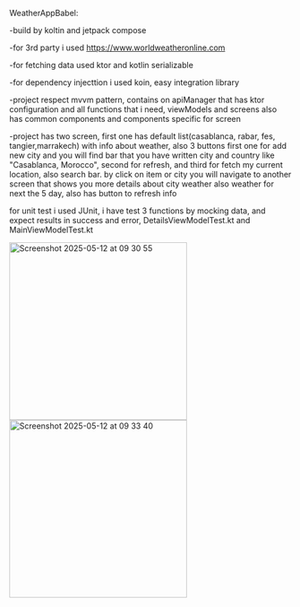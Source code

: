 WeatherAppBabel:

-build by koltin and jetpack compose 

-for 3rd party i used https://www.worldweatheronline.com 

-for fetching data used ktor and kotlin serializable

-for dependency injecttion i used koin, easy integration library

-project respect mvvm pattern, contains on apiManager that has ktor configuration and all functions that i need, viewModels and screens also has common components and components
specific for screen

-project has two screen, first one has default list(casablanca, rabar, fes, tangier,marrakech) with info about weather, also 3 buttons first one for add new city and you will find bar that you have written city and country like "Casablanca, Morocco", second for refresh,
and third for fetch my current location, also search bar.
by click on item or city you will navigate to another screen that shows you more details about city weather also weather for next the 5 day, also has button to refresh info

for unit test i used JUnit, i have test 3 functions by mocking data, and expect results in success and error, DetailsViewModelTest.kt and MainViewModelTest.kt

<img width="317" alt="Screenshot 2025-05-12 at 09 30 55" src="https://github.com/user-attachments/assets/506544d5-48a0-4922-bf0e-41ec5e0695fb" />
<img width="317" alt="Screenshot 2025-05-12 at 09 33 40" src="https://github.com/user-attachments/assets/79473687-6055-4d7d-a29a-6f77ba0bf800" />
